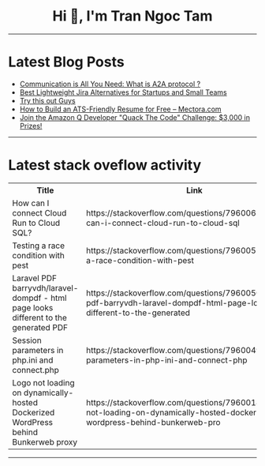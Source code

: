 <h1 align="center">Hi 👋, I'm Tran Ngoc Tam</h1>

---

# Latest Blog Posts 
<!-- BLOG-POST-LIST:START -->
- [Communication is All You Need: What is A2A protocol ?](https://dev.to/heetvekariya/communication-is-all-you-need-what-is-a2a-protocol--p78)
- [Best Lightweight Jira Alternatives for Startups and Small Teams](https://dev.to/tanmay-m-chaudhari/best-lightweight-jira-alternatives-for-startups-and-small-teams-jeg)
- [Try this out Guys](https://dev.to/abhinowww/try-this-out-guys-1oek)
- [How to Build an ATS-Friendly Resume for Free – Mectora.com](https://dev.to/abhinowww/how-to-build-an-ats-friendly-resume-for-free-mectoracom-43mi)
- [Join the Amazon Q Developer &quot;Quack The Code&quot; Challenge: $3,000 in Prizes!](https://dev.to/devteam/join-the-amazon-q-developer-quack-the-code-challenge-3000-in-prizes-ng5)
<!-- BLOG-POST-LIST:END -->

---

# Latest stack oveflow activity
<table>
  <tr><th>Title</th><th>Link</th></tr>
  <!-- STACKOVERFLOW:START --><tr><td>How can I connect Cloud Run to Cloud SQL?</td><td>https://stackoverflow.com/questions/79600634/how-can-i-connect-cloud-run-to-cloud-sql</td></tr><tr><td>Testing a race condition with pest</td><td>https://stackoverflow.com/questions/79600558/testing-a-race-condition-with-pest</td></tr><tr><td>Laravel PDF barryvdh/laravel-dompdf - html page looks different to the generated PDF</td><td>https://stackoverflow.com/questions/79600503/laravel-pdf-barryvdh-laravel-dompdf-html-page-looks-different-to-the-generated</td></tr><tr><td>Session parameters in php.ini and connect.php</td><td>https://stackoverflow.com/questions/79600498/session-parameters-in-php-ini-and-connect-php</td></tr><tr><td>Logo not loading on dynamically-hosted Dockerized WordPress behind Bunkerweb proxy</td><td>https://stackoverflow.com/questions/79600180/logo-not-loading-on-dynamically-hosted-dockerized-wordpress-behind-bunkerweb-pro</td></tr><!-- STACKOVERFLOW:END -->
</table>

---


